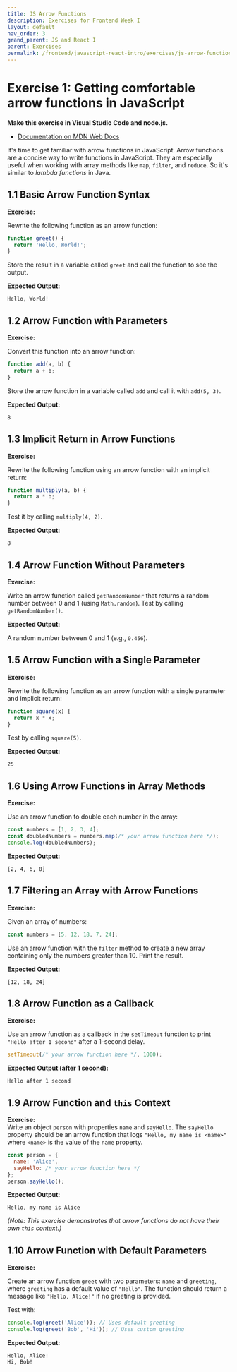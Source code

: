 ```yaml
---
title: JS Arrow Functions
description: Exercises for Frontend Week I
layout: default
nav_order: 3
grand_parent: JS and React I
parent: Exercises
permalink: /frontend/javascript-react-intro/exercises/js-arrow-functions/
---
```


# Exercise 1: Getting comfortable arrow functions in JavaScript

**Make this exercise in Visual Studio Code and node.js.**

- [Documentation on MDN Web Docs](https://developer.mozilla.org/en-US/docs/Web/JavaScript/Reference/Functions/Arrow_functions)

It's time to get familiar with arrow functions in JavaScript. Arrow functions are a concise way to write functions in JavaScript. They are especially useful when working with array methods like `map`, `filter`, and `reduce`. So it's similar to *lambda functions* in Java.

## 1.1 Basic Arrow Function Syntax

**Exercise:**  

Rewrite the following function as an arrow function:

```javascript
function greet() {
  return 'Hello, World!';
}
```

Store the result in a variable called `greet` and call the function to see the output.

**Expected Output:**

```plaintext
Hello, World!
```

## 1.2 Arrow Function with Parameters

**Exercise:**  

Convert this function into an arrow function:

```javascript
function add(a, b) {
  return a + b;
}
```

Store the arrow function in a variable called `add` and call it with `add(5, 3)`.

**Expected Output:**

```plaintext
8
```

## 1.3 Implicit Return in Arrow Functions

**Exercise:**  

Rewrite the following function using an arrow function with an implicit return:

```javascript
function multiply(a, b) {
  return a * b;
}
```

Test it by calling `multiply(4, 2)`.

**Expected Output:**

```plaintext
8
```

## 1.4 Arrow Function Without Parameters

**Exercise:**  

Write an arrow function called `getRandomNumber` that returns a random number between 0 and 1 (using `Math.random`). Test by calling `getRandomNumber()`.

**Expected Output:**

A random number between 0 and 1 (e.g., `0.456`).

## 1.5 Arrow Function with a Single Parameter

**Exercise:**  

Rewrite the following function as an arrow function with a single parameter and implicit return:

```javascript
function square(x) {
  return x * x;
}
```

Test by calling `square(5)`.

**Expected Output:**

```plaintext
25
```

## 1.6 Using Arrow Functions in Array Methods

**Exercise:**  

Use an arrow function to double each number in the array:

```javascript
const numbers = [1, 2, 3, 4];
const doubledNumbers = numbers.map(/* your arrow function here */);
console.log(doubledNumbers);
```

**Expected Output:**

```plaintext
[2, 4, 6, 8]
```

## 1.7 Filtering an Array with Arrow Functions

**Exercise:**  

Given an array of numbers:

```javascript
const numbers = [5, 12, 18, 7, 24];
```

Use an arrow function with the `filter` method to create a new array containing only the numbers greater than 10. Print the result.

**Expected Output:**

```plaintext
[12, 18, 24]
```

## 1.8 Arrow Function as a Callback

**Exercise:**  

Use an arrow function as a callback in the `setTimeout` function to print `"Hello after 1 second"` after a 1-second delay.

```javascript
setTimeout(/* your arrow function here */, 1000);
```

**Expected Output (after 1 second):**

```plaintext
Hello after 1 second
```

## 1.9 Arrow Function and `this` Context

**Exercise:**  
Write an object `person` with properties `name` and `sayHello`. The `sayHello` property should be an arrow function that logs `"Hello, my name is <name>"` where `<name>` is the value of the `name` property.

```javascript
const person = {
  name: 'Alice',
  sayHello: /* your arrow function here */
};
person.sayHello();
```

**Expected Output:**

```plaintext
Hello, my name is Alice
```

*(Note: This exercise demonstrates that arrow functions do not have their own `this` context.)*

## 1.10 Arrow Function with Default Parameters

**Exercise:**

Create an arrow function `greet` with two parameters: `name` and `greeting`, where `greeting` has a default value of `"Hello"`. The function should return a message like `"Hello, Alice!"` if no greeting is provided.

Test with:

```javascript
console.log(greet('Alice')); // Uses default greeting
console.log(greet('Bob', 'Hi')); // Uses custom greeting
```

**Expected Output:**

```plaintext
Hello, Alice!
Hi, Bob!
```
